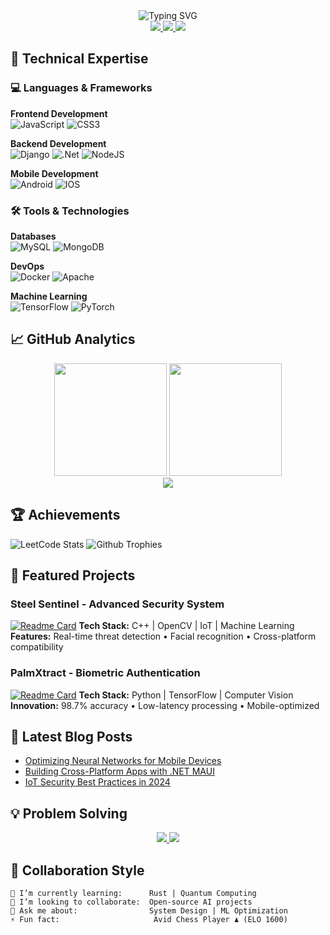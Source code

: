 <div align="center">
  <img src="https://readme-typing-svg.demolab.com?font=Fira+Code&weight=600&size=28&duration=4000&pause=1000&color=4F8CC9&center=true&vCenter=true&width=800&lines=Hi+%F0%9F%91%8B%2C+I'm+Chirag+Bachani;Full-Stack+Developer+%7C+AI+Enthusiast+%7C+Open-Source+Contributor" alt="Typing SVG" />
</div>

<div align="center">
  <a href="https://visitcount.itsvg.in">
    <img src="https://visitcount.itsvg.in/api?id=Chiragbachani1608&label=Profile%20Views&color=1&icon=5&pretty=true" />
  </a>
  <a href="https://www.linkedin.com/in/chirag-bachani-XXXXXX/">
    <img src="https://img.shields.io/badge/LinkedIn-0077B5?style=for-the-badge&logo=linkedin&logoColor=white" />
  </a>
  <a href="mailto:chirag.bachani@example.com">
    <img src="https://img.shields.io/badge/Gmail-D14836?style=for-the-badge&logo=gmail&logoColor=white" />
  </a>
</div>

## 🚀 Technical Expertise

### 💻 Languages & Frameworks
**Frontend Development**  
![JavaScript](https://img.shields.io/badge/javascript-%23323330.svg?style=for-the-badge&logo=javascript&logoColor=%23F7DF1E) ![CSS3](https://img.shields.io/badge/css3-%231572B6.svg?style=for-the-badge&logo=css3&logoColor=white)

**Backend Development**  
![Django](https://img.shields.io/badge/django-%23092E20.svg?style=for-the-badge&logo=django&logoColor=white) ![.Net](https://img.shields.io/badge/.NET-5C2D91?style=for-the-badge&logo=.net&logoColor=white) ![NodeJS](https://img.shields.io/badge/node.js-6DA55F?style=for-the-badge&logo=node.js&logoColor=white)

**Mobile Development**  
![Android](https://img.shields.io/badge/android-%2320232a.svg?style=for-the-badge&logo=android&logoColor=%a4c639) ![IOS](https://img.shields.io/badge/IOS-%2320232a.svg?style=for-the-badge&logo=apple&logoColor=white)

### 🛠️ Tools & Technologies
**Databases**  
![MySQL](https://img.shields.io/badge/mysql-%2300f.svg?style=for-the-badge&logo=mysql&logoColor=white) ![MongoDB](https://img.shields.io/badge/MongoDB-%234ea94b.svg?style=for-the-badge&logo=mongodb&logoColor=white)

**DevOps**  
![Docker](https://img.shields.io/badge/docker-%230db7ed.svg?style=for-the-badge&logo=docker&logoColor=white) ![Apache](https://img.shields.io/badge/apache-%23D42029.svg?style=for-the-badge&logo=apache&logoColor=white)

**Machine Learning**  
![TensorFlow](https://img.shields.io/badge/TensorFlow-%23FF6F00.svg?style=for-the-badge&logo=TensorFlow&logoColor=white) ![PyTorch](https://img.shields.io/badge/PyTorch-%23EE4C2C.svg?style=for-the-badge&logo=PyTorch&logoColor=white)

## 📈 GitHub Analytics

<div align="center">
  <img height="180em" src="https://github-readme-stats.vercel.app/api?username=Chiragbachani1608&show_icons=true&theme=nightowl&include_all_commits=true&count_private=true&hide_border=true"/>
  <img height="180em" src="https://github-readme-stats.vercel.app/api/top-langs/?username=Chiragbachani1608&layout=compact&langs_count=8&theme=nightowl&hide_border=true"/>
</div>

<div align="center">
  <img src="https://github-readme-streak-stats.herokuapp.com/?user=Chiragbachani1608&theme=nightowl&hide_border=true" />
</div>

## 🏆 Achievements
![LeetCode Stats](https://leetcard.jacoblin.cool/Chiragbachani1608?theme=dark&font=ABeeZee)
![Github Trophies](https://github-profile-trophy.vercel.app/?username=Chiragbachani1608&theme=radical&no-frame=true&no-bg=true&margin-w=4&column=7)

## 🌟 Featured Projects

### Steel Sentinel - Advanced Security System
[![Readme Card](https://github-readme-stats.vercel.app/api/pin/?username=Chiragbachani1608&repo=Steel-Sentinel&theme=nightowl)](https://github.com/Chiragbachani1608/Steel-Sentinel)
**Tech Stack:** C++ | OpenCV | IoT | Machine Learning  
**Features:** Real-time threat detection • Facial recognition • Cross-platform compatibility

### PalmXtract - Biometric Authentication
[![Readme Card](https://github-readme-stats.vercel.app/api/pin/?username=Chiragbachani1608&repo=PalmXtract&theme=nightowl)](https://github.com/Chiragbachani1608/PalmXtract)
**Tech Stack:** Python | TensorFlow | Computer Vision  
**Innovation:** 98.7% accuracy • Low-latency processing • Mobile-optimized

## 📝 Latest Blog Posts
<!-- BLOG-POST-LIST:START -->
- [Optimizing Neural Networks for Mobile Devices](https://yourblog.com/post1)
- [Building Cross-Platform Apps with .NET MAUI](https://yourblog.com/post2)
- [IoT Security Best Practices in 2024](https://yourblog.com/post3)
<!-- BLOG-POST-LIST:END -->

## 💡 Problem Solving
<div align="center">
  <a href="https://leetcode.com/Chiragbachani1608/">
    <img src="https://img.shields.io/badge/LeetCode-000000?style=for-the-badge&logo=LeetCode&logoColor=#d16c06" />
  </a>
  <a href="https://www.hackerrank.com/profile/Chiragbachani1608">
    <img src="https://img.shields.io/badge/-Hackerrank-2EC866?style=for-the-badge&logo=HackerRank&logoColor=white" />
  </a>
</div>

## 🤝 Collaboration Style
```text
🌱 I’m currently learning:      Rust | Quantum Computing
👯 I’m looking to collaborate:  Open-source AI projects
💬 Ask me about:                System Design | ML Optimization
⚡ Fun fact:                     Avid Chess Player ♟️ (ELO 1600)
